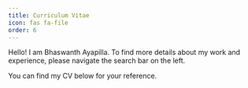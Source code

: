 ```yaml
---
title: Curriculum Vitae
icon: fas fa-file
order: 6
---
```


Hello! I am Bhaswanth Ayapilla. To find more details about my work and experience, please navigate the search bar on the left.

You can find my CV below for your reference.


<object data="/assets/pdfs/bhaswanth_cv.pdf" width="100%" height="1100" type='application/pdf'>

